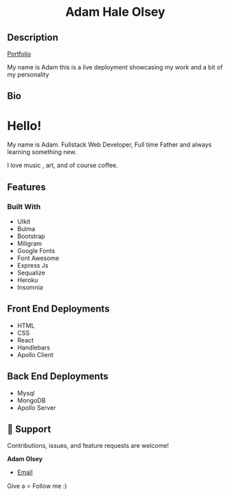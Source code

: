 


# <h1 align="center">Adam Hale Olsey</h1>

## Description
[Portfolio ](https://adamhale.herokuapp.com/ "Live View")
<p>My name is Adam this is a live deployment showcasing my work and a bit of my personality</p>

## Bio
<h1>Hello!</h1>

<p>My name is Adam. Fullstack Web Developer, Full time Father and always learning something new.</p>
<p>I love music , art, and of course coffee. </p>

## Features
### Built With

- UIkit
- Bulma
- Bootstrap 
- Miligram 
- Google Fonts
- Font Awesome 
- Express Js 
- Sequalize 
- Heroku
- Insomnia

## Front End Deployments
<p> 

 - HTML
 - CSS
 - React
 - Handlebars
 - Apollo Client

</p> 

## Back End Deployments
<p>
  
- Mysql
- MongoDB
- Apollo Server
  
</p>

## 🤝 Support

Contributions, issues, and feature requests are welcome!

**Adam Olsey**

- [Email](mailto:adamhale88@tuta.io?subject=Hi "Hi!")

Give a ⭐️ Follow  me :) 


